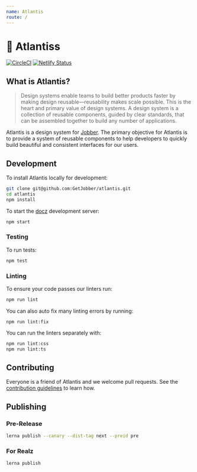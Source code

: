 ```yaml
---
name: Atlantis
route: /
---
```


# 🔱 Atlantiss

[![CircleCI](https://circleci.com/gh/GetJobber/atlantis/tree/master.svg?style=svg&circle-token=3f1b0343273ef589350516e23713e81c8c3ac094)](https://circleci.com/gh/GetJobber/atlantis/tree/master)
[![Netlify Status](https://api.netlify.com/api/v1/badges/a8bb241d-c781-4ed5-9e12-1f19094e521b/deploy-status)](https://app.netlify.com/sites/jobber-atlantis/deploys)

## What is Atlantis?

> Design systems enable teams to build better products faster by making design
> reusable—reusability makes scale possible. This is the heart and primary value
> of design systems. A design system is a collection of reusable components,
> guided by clear standards, that can be assembled together to build any number
> of applications.

Atlantis is a design system for [Jobber](https://getjobber.com). The primary
objective for Atlantis is to provide a system of reusable components to help
developers to quickly build beautiful and consistent interfaces for our users.

## Development

To install Atlantis locally for development:

```sh
git clone git@github.com:GetJobber/atlantis.git
cd atlantis
npm install
```

To start the [docz](https://www.docz.site/) development server:

```sh
npm start
```

### Testing

To run tests:

```sh
npm test
```

### Linting

To ensure your code passes our linters run:

```sh
npm run lint
```

You can also auto fix many linting errors by running:

```
npm run lint:fix
```

You can run the linters separately with:

```sh
npm run lint:css
npm run lint:ts
```

## Contributing

Everyone is a friend of Atlantis and we welcome pull requests. See the
[contribution guidelines](/CONTRIBUTING.md) to learn how.

## Publishing

### Pre-Release

```sh
lerna publish --canary --dist-tag next --preid pre
```

### For Realz

```sh
lerna publish
```
